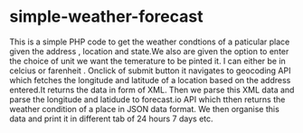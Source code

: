 # simple-weather-forecast
This is a simple PHP code to get the weather condtions of a paticular place given the address , location and state.We also are given the option to enter the choice of unit we want the temerature to be pinted it.
I can either be in celcius or farenheit .
Onclick of submit button it navigates to geocoding API which fetches the longitude and latitude of a location based on the address entered.It returns the data in form of XML.
Then we parse this XML data and parse the longitude and latidude to forecast.io API which tthen returns the weather condition of a place in JSON data format.
We then organise this data and print it in different tab of 24 hours 7 days etc.
